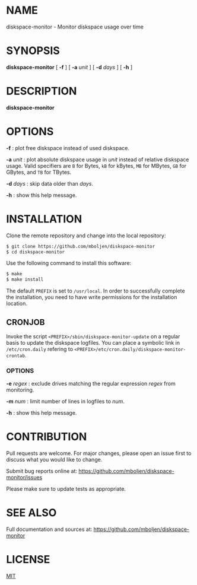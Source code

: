 # NAME

diskspace-monitor - Monitor diskspace usage over time


# SYNOPSIS

**diskspace-monitor** [ **-f** ] [ **-a** _unit_ ] [ **-d** _days_ ] [ **-h** ]


# DESCRIPTION

**diskspace-monitor**


# OPTIONS

**-f**
: plot free diskspace instead of used diskspace.

**-a** _unit_
: plot absolute diskspace usage in _unit_ instead of relative diskspace usage.  Valid specifiers are `B` for Bytes, `kB` for kBytes, `MB` for MBytes, `GB` for GBytes, and `TB` for TBytes.

**-d** _days_
: skip data older than _days_.

**-h**
: show this help message.


# INSTALLATION

Clone the remote repository and change into the local repository:

```bash
$ git clone https://github.com/mboljen/diskspace-monitor
$ cd diskspace-monitor
```

Use the following command to install this software:

```bash
$ make
$ make install
```

The default `PREFIX` is set to `/usr/local`.  In order to successfully complete the installation, you need to have write permissions for the installation location.


## CRONJOB

Invoke the script `<PREFIX>/sbin/diskspace-monitor-update` on a regular basis to update the diskspace logfiles.  You can place a symbolic link in `/etc/cron.daily` refering to `<PREFIX>/etc/cron.daily/diskspace-monitor-crontab`.

### OPTIONS

**-e** _regex_
: exclude drives matching the regular expression _regex_ from monitoring.

**-m** _num_
: limit number of lines in logfiles to _num_.

**-h**
: show this help message.


# CONTRIBUTION

Pull requests are welcome.  For major changes, please open an issue first to discuss what you would like to change.

Submit bug reports online at: <https://github.com/mboljen/diskspace-monitor/issues>

Please make sure to update tests as appropriate.


# SEE ALSO

Full documentation and sources at: <https://github.com/mboljen/diskspace-monitor>


# LICENSE

[MIT](https://choosealicense.com/licenses/mit/)

